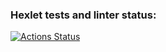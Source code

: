 ### Hexlet tests and linter status:
[![Actions Status](https://github.com/Kriptonvip/frontend-project-12/workflows/hexlet-check/badge.svg)](https://github.com/Kriptonvip/frontend-project-12/actions)